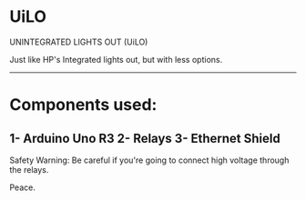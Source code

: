 # UiLO
UNINTEGRATED LIGHTS OUT (UiLO)

Just like HP's Integrated lights out,
but with less options.


--------------------------------------
# Components used:
1- Arduino Uno R3
2- Relays
3- Ethernet Shield
--------------------------------------
Safety Warning:
Be careful if you're going to connect high voltage through the relays.

Peace.
